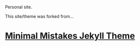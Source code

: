 Personal site.

This site/theme was forked from...

# [Minimal Mistakes Jekyll Theme](https://mmistakes.github.io/minimal-mistakes/) #

